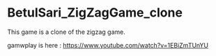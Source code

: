 # BetulSari_ZigZagGame_clone
This game is a clone of the zigzag game.

gamwplay is here : https://www.youtube.com/watch?v=1EBiZmTUnYU
